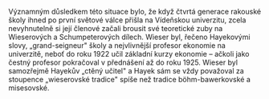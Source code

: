 Významným důsledkem této situace bylo, že když čtvrtá generace rakouské školy ihned po první světové válce přišla na Vídeňskou univerzitu, zcela nevyhnutelně si její členové začali brousit své teoretické zuby na Wieserových a Schumpeterových dílech. Wieser byl, řečeno Hayekovými slovy, „grand-seigneur" školy a nejvlivnější profesor ekonomie na univerzitě, neboť do roku 1922 učil základní kurzy ekonomie – ačkoli jako čestný profesor pokračoval v přednášení až do roku 1925. Wieser byl samozřejmě Hayekův „ctěný učitel" a Hayek sám se vždy považoval za stoupence „wieserovské tradice" spíše než tradice böhm-bawerkovské a misesovské.